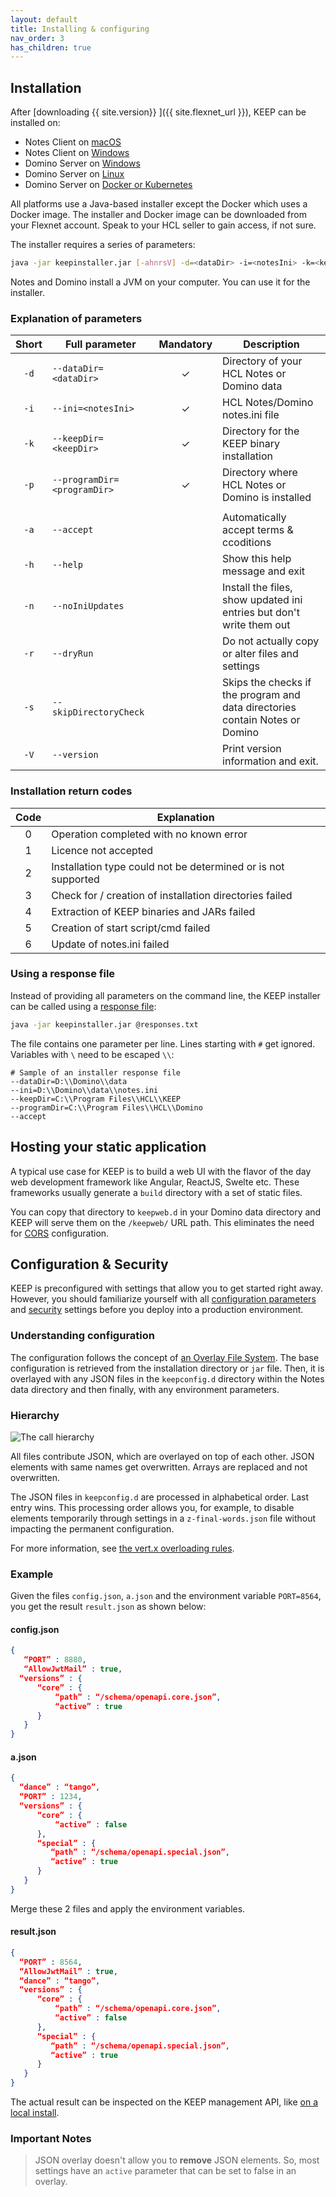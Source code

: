 ```yaml
---
layout: default
title: Installing & configuring
nav_order: 3
has_children: true
---
```


## Installation

After [downloading {{ site.version}} ]({{ site.flexnet_url }}), KEEP can be installed on:

- Notes Client on [macOS](installation/mac)
- Notes Client on [Windows](installation/win)
- Domino Server on [Windows](installation/win)
- Domino Server on [Linux](installation/linux)
- Domino Server on [Docker or Kubernetes](installation/docker)

All platforms use a Java-based installer except the Docker which uses a Docker image. The installer and Docker image can be downloaded from your Flexnet account. Speak to your HCL seller to gain access, if not sure.

The installer requires a series of parameters:

```bash
java -jar keepinstaller.jar [-ahnrsV] -d=<dataDir> -i=<notesIni> -k=<keepDir> -p=<programDir>
```

Notes and Domino install a JVM on your computer. You can use it for the installer.

### Explanation of parameters

| Short | Full parameter              | Mandatory | Description                                                                        |
| :---: | --------------------------- | :-------: | -------------------------------------------------------------------------------    |
| `-d`  | `--dataDir=<dataDir>`       |     ✓     | Directory of your HCL Notes or Domino data                                         |
| `-i`  | `--ini=<notesIni>`          |     ✓     | HCL Notes/Domino notes.ini file                                                    |
| `-k`  | `--keepDir=<keepDir>`       |     ✓     | Directory for the KEEP binary installation                                         |
| `-p`  | `--programDir=<programDir>` |     ✓     | Directory where HCL Notes or Domino is installed                                   |
|       |                             |           |
| `-a`  | `--accept`                  |           | Automatically accept terms & ccoditions                                            |
| `-h`  | `--help`                    |           | Show this help message and exit                                                    |
| `-n`  | `--noIniUpdates`            |           | Install the files, show updated ini entries but don't write them out               |
| `-r`  | `--dryRun`                  |           | Do not actually copy or alter files and settings                                   |
| `-s`  | `--skipDirectoryCheck`      |           | Skips the checks if the program and data directories<br /> contain Notes or Domino |
| `-V`  | `--version`                 |           | Print version information and exit.                                                |

### Installation return codes

| Code | Explanation                                                   |
| :--: | ------------------------------------------------------------- |
|  0   | Operation completed with no known error                       |
|  1   | Licence not accepted                                          |
|  2   | Installation type could not be determined or is not supported |
|  3   | Check for / creation of installation directories failed       |
|  4   | Extraction of KEEP binaries and JARs failed                   |
|  5   | Creation of start script/cmd failed                           |
|  6   | Update of notes.ini failed                                    |

### Using a response file

Instead of providing all parameters on the command line, the KEEP installer can be called using a [response file](https://picocli.info/#AtFiles):

```bash
java -jar keepinstaller.jar @responses.txt
```

The file contains one parameter per line. Lines starting with `#` get ignored. Variables with `\` need to be escaped `\\`:

```properties
# Sample of an installer response file
--dataDir=D:\\Domino\\data
--ini=D:\\Domino\\data\\notes.ini
--keepDir=C:\\Program Files\\HCL\\KEEP
--programDir=C:\\Program Files\\HCL\\Domino
--accept
```

## Hosting your static application

A typical use case for KEEP is to build a web UI with the flavor of the day web development framework like Angular, ReactJS, Swelte etc. These frameworks usually generate a `build` directory with a set of static files.

You can copy that directory to `keepweb.d` in your Domino data directory and KEEP will serve them on the `/keepweb/` URL path. This eliminates the need for [CORS](../usingkeep/keepapplications) configuration.

## Configuration & Security

KEEP is preconfigured with settings that allow you to get started right away. However, you should familiarize yourself with all [configuration parameters](../installconfig/configuration/parameters) and [security](../installconfig/configuration/security/index) settings before you deploy into a production environment.

### Understanding configuration

The configuration follows the concept of [an Overlay File System](https://www.datalight.com/blog/2016/01/27/explaining-overlayfs-%E2%80%93-what-it-does-and-how-it-works/). The base configuration is retrieved from the installation directory or `jar` file. Then, it is overlayed with any JSON files in the `keepconfig.d` directory within the Notes data directory and then finally, with any environment parameters.

### Hierarchy

![The call hierarchy](../assets/images/ActualConfiguration.png)

All files contribute JSON, which are overlayed on top of each other. JSON elements with same names get overwritten. Arrays are replaced and not overwritten.

The JSON files in `keepconfig.d` are processed in alphabetical order. Last entry wins. This processing order allows you, for example, to disable elements temporarily through settings in a `z-final-words.json` file without impacting the permanent configuration.

For more information, see [the vert.x overloading rules](https://vertx.io/docs/vertx-config/java/#_overloading_rules).

### Example

Given the files `config.json`, `a.json` and the environment variable `PORT=8564`, you get the result `result.json` as shown below:

#### config.json

```json
{
   “PORT” : 8880,
   “AllowJwtMail” : true,
  “versions” : {
      “core” : {
          “path” : “/schema/openapi.core.json”,
          “active” : true
      }
   }
}
```

#### a.json

```json
{
  “dance” : “tango”,
  “PORT” : 1234,
  “versions” : {
      “core” : {
          “active” : false
      },
      “special” : {
         “path” : “/schema/openapi.special.json”,
         “active” : true
      }
   }
}
```

Merge these 2 files and apply the environment variables.

#### result.json

```json
{
  “PORT” : 8564,
  “AllowJwtMail” : true,
  “dance” : “tango”,
  “versions” : {
      “core” : {
          “path” : “/schema/openapi.core.json”,
          “active” : false
      },
      “special” : {
         “path” : “/schema/openapi.special.json”,
         “active” : true
      }
   }
}
```

The actual result can be inspected on the KEEP management API, like [on a local install](http://localhost:8889/config).

### Important Notes

> JSON overlay doesn't allow you to **remove** JSON elements. So, most settings have an `active` parameter that
> can be set to false in an overlay.
